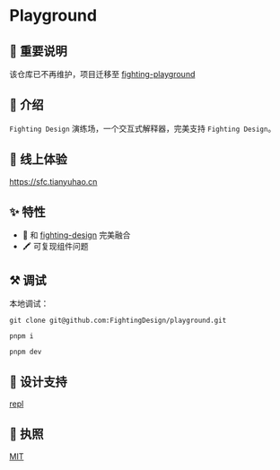 # Playground

## 🚨 重要说明

该仓库已不再维护，项目迁移至 [fighting-playground](https://github.com/FightingDesign/fighting-design/tree/master/packages/fighting-playground)

## 🤟 介绍

`Fighting Design` 演练场，一个交互式解释器，完美支持 `Fighting Design`。

## 🐳 线上体验

https://sfc.tianyuhao.cn

## ✨ 特性

- 🚀 和 [fighting-design](https://github.com/FightingDesign/fighting-design) 完美融合
- 🖍️ 可复现组件问题

## ⚒️ 调试

本地调试：

```shell
git clone git@github.com:FightingDesign/playground.git

pnpm i

pnpm dev
```

## 🙏 设计支持

[repl](https://github.com/vuejs/repl)

## 💬 执照

[MIT](https://github.com/FightingDesign/playground/blob/master/LICENSE)
